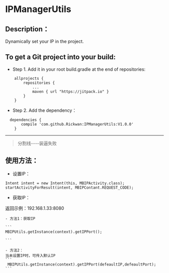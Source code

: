 # IPManagerUtils


## Description：

   Dynamically set your IP in the project.

## To get a Git project into your build:

- Step 1. Add it in your root build.gradle at the end of repositories:
```
	allprojects {
		repositories {
			...
			maven { url "https://jitpack.io" }
		}
	}
```

- Step 2. Add the dependency：
```
  dependencies {
	   compile 'com.github.Rickwan:IPManagerUtils:V1.0.0'
	}
```
------
> 分割线----装逼失败  

## 使用方法：
 - 设置IP：
 ``` 
Intent intent = new Intent(this, MBIPActivity.class);
startActivityForResult(intent, MBIPContant.REQUEST_CODE);
```

- 获取IP：

返回示例：192.168.1.33:8080  


    - 方法1：获取IP  
    
    ```
    MBIPUtils.getInstance(context).getIPPort();

    ```

    - 方法2：
    当未设置IP时，可传入默认IP
    ```
     MBIPUtils.getInstance(context).getIPPort(defeaultIP,defeaultPort);
    ```
